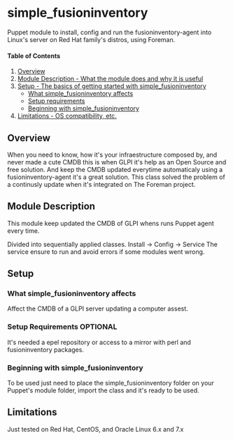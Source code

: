 # simple_fusioninventory
Puppet module to install, config and run the fusioninventory-agent into Linux's server on Red Hat family's distros, using Foreman.

#### Table of Contents
1. [Overview](#overview)
2. [Module Description - What the module does and why it is useful](#module-description)
3. [Setup - The basics of getting started with simple_fusioninventory](#setup)
    * [What simple_fusioninventory affects](#what-simple_fusioninventory-affects)
    * [Setup requirements](#setup-requirements)
    * [Beginning with simple_fusioninventory](#beginning-with-simple_fusioninventory)
4. [Limitations - OS compatibility, etc.](#limitations)

## Overview
When you need to know, how it's your infraestructure composed by, and never made a cute CMDB this is when GLPI it's help as an Open Source and free solution. And keep the CMDB updated everytime automaticaly using a fusioninventory-agent it's a great solution. This class solved the problem of a continusly update when it's integrated on The Foreman project.

## Module Description
This module keep updated the CMDB of GLPI whens runs Puppet agent every time.

Divided into sequentially applied classes.
Install -> Config -> Service
The service ensure to run and avoid errors if some modules went wrong. 


## Setup

### What simple_fusioninventory affects
Affect the CMDB of a GLPI server updating a computer assest.

### Setup Requirements **OPTIONAL**
It's needed a epel repository or access to a mirror with perl and fusioninventory packages.

### Beginning with simple_fusioninventory
To be used just need to place the simple_fusioninventory folder on your Puppet's module folder, import the class and it's ready to be used.

## Limitations
Just tested on Red Hat, CentOS, and Oracle Linux 6.x and 7.x
